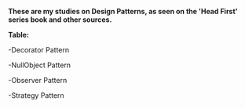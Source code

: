 <b>These are my studies on Design Patterns, as seen on the 'Head First' series book and other sources.</b>  


<b>Table:</b>

-Decorator Pattern

-NullObject Pattern

-Observer Pattern

-Strategy Pattern




